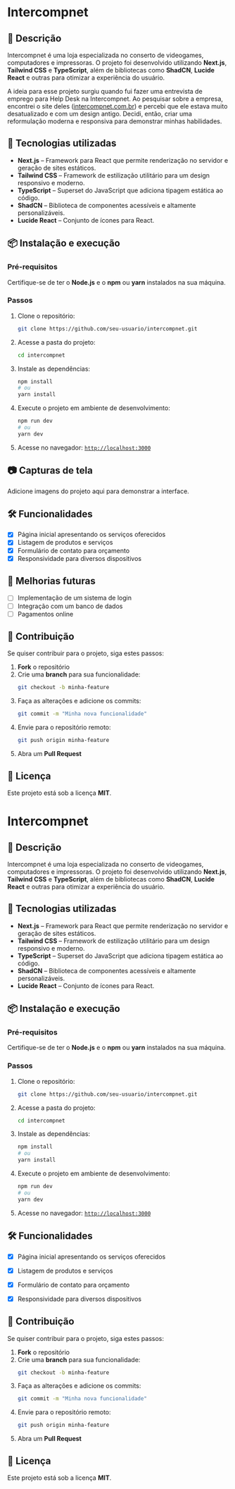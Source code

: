# Intercompnet

## 📌 Descrição
Intercompnet é uma loja especializada no conserto de videogames, computadores e impressoras. O projeto foi desenvolvido utilizando **Next.js**, **Tailwind CSS** e **TypeScript**, além de bibliotecas como **ShadCN**, **Lucide React** e outras para otimizar a experiência do usuário.

A ideia para esse projeto surgiu quando fui fazer uma entrevista de emprego para Help Desk na Intercompnet. Ao pesquisar sobre a empresa, encontrei o site deles ([intercompnet.com.br](https://www.intercompnet.com.br/)) e percebi que ele estava muito desatualizado e com um design antigo. Decidi, então, criar uma reformulação moderna e responsiva para demonstrar minhas habilidades.

## 🚀 Tecnologias utilizadas

- **Next.js** – Framework para React que permite renderização no servidor e geração de sites estáticos.
- **Tailwind CSS** – Framework de estilização utilitário para um design responsivo e moderno.
- **TypeScript** – Superset do JavaScript que adiciona tipagem estática ao código.
- **ShadCN** – Biblioteca de componentes acessíveis e altamente personalizáveis.
- **Lucide React** – Conjunto de ícones para React.

## 📦 Instalação e execução

### Pré-requisitos
Certifique-se de ter o **Node.js** e o **npm** ou **yarn** instalados na sua máquina.

### Passos
1. Clone o repositório:
   ```bash
   git clone https://github.com/seu-usuario/intercompnet.git
   ```  
2. Acesse a pasta do projeto:
   ```bash
   cd intercompnet
   ```  
3. Instale as dependências:
   ```bash
   npm install
   # ou
   yarn install
   ```  
4. Execute o projeto em ambiente de desenvolvimento:
   ```bash
   npm run dev
   # ou
   yarn dev
   ```  
5. Acesse no navegador: [`http://localhost:3000`](http://localhost:3000)

## 📷 Capturas de tela
Adicione imagens do projeto aqui para demonstrar a interface.

## 🛠 Funcionalidades

- [x] Página inicial apresentando os serviços oferecidos  
- [x] Listagem de produtos e serviços  
- [x] Formulário de contato para orçamento  
- [x] Responsividade para diversos dispositivos  

## 📌 Melhorias futuras

- [ ] Implementação de um sistema de login  
- [ ] Integração com um banco de dados  
- [ ] Pagamentos online  

## 🤝 Contribuição

Se quiser contribuir para o projeto, siga estes passos:

1. **Fork** o repositório  
2. Crie uma **branch** para sua funcionalidade:
   ```bash
   git checkout -b minha-feature
   ```  
3. Faça as alterações e adicione os commits:
   ```bash
   git commit -m "Minha nova funcionalidade"
   ```  
4. Envie para o repositório remoto:
   ```bash
   git push origin minha-feature
   ```  
5. Abra um **Pull Request**

## 📝 Licença

Este projeto está sob a licença **MIT**.
# Intercompnet

## 📌 Descrição
Intercompnet é uma loja especializada no conserto de videogames, computadores e impressoras. O projeto foi desenvolvido utilizando **Next.js**, **Tailwind CSS** e **TypeScript**, além de bibliotecas como **ShadCN**, **Lucide React** e outras para otimizar a experiência do usuário.

## 🚀 Tecnologias utilizadas

- **Next.js** – Framework para React que permite renderização no servidor e geração de sites estáticos.
- **Tailwind CSS** – Framework de estilização utilitário para um design responsivo e moderno.
- **TypeScript** – Superset do JavaScript que adiciona tipagem estática ao código.
- **ShadCN** – Biblioteca de componentes acessíveis e altamente personalizáveis.
- **Lucide React** – Conjunto de ícones para React.

## 📦 Instalação e execução

### Pré-requisitos
Certifique-se de ter o **Node.js** e o **npm** ou **yarn** instalados na sua máquina.

### Passos
1. Clone o repositório:
   ```bash
   git clone https://github.com/seu-usuario/intercompnet.git
   ```  
2. Acesse a pasta do projeto:
   ```bash
   cd intercompnet
   ```  
3. Instale as dependências:
   ```bash
   npm install
   # ou
   yarn install
   ```  
4. Execute o projeto em ambiente de desenvolvimento:
   ```bash
   npm run dev
   # ou
   yarn dev
   ```  
5. Acesse no navegador: [`http://localhost:3000`](http://localhost:3000)

## 🛠 Funcionalidades

- [x] Página inicial apresentando os serviços oferecidos  
- [x] Listagem de produtos e serviços  
- [x] Formulário de contato para orçamento  
- [x] Responsividade para diversos dispositivos  



## 🤝 Contribuição

Se quiser contribuir para o projeto, siga estes passos:

1. **Fork** o repositório  
2. Crie uma **branch** para sua funcionalidade:
   ```bash
   git checkout -b minha-feature
   ```  
3. Faça as alterações e adicione os commits:
   ```bash
   git commit -m "Minha nova funcionalidade"
   ```  
4. Envie para o repositório remoto:
   ```bash
   git push origin minha-feature
   ```  
5. Abra um **Pull Request**

## 📝 Licença

Este projeto está sob a licença **MIT**.
